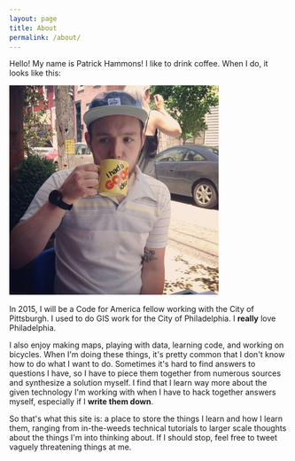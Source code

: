 ```yaml
---
layout: page
title: About
permalink: /about/
---
```

Hello! My name is Patrick Hammons! I like to drink coffee. When I do, it looks like this:

<img src="/img/goodIdea.jpg" width="75%"/>

In 2015, I will be a Code for America fellow working with the City of Pittsburgh. I used to do GIS work for the City of Philadelphia. I **really** love Philadelphia. 

I also enjoy making maps, playing with data, learning code, and working on bicycles. When I'm doing these things, it's pretty common that I don't know how to do what I want to do. Sometimes it's hard to find answers to questions I have, so I have to piece them together from numerous sources and synthesize a solution myself. I find that I learn way more about the given technology I'm working with when I have to hack together answers myself, especially if I **write them down**.

So that's what this site is: a place to store the things I learn and how I learn them, ranging from in-the-weeds technical tutorials to larger scale thoughts about the things I'm into thinking about. If I should stop, feel free to tweet vaguely threatening things at me.